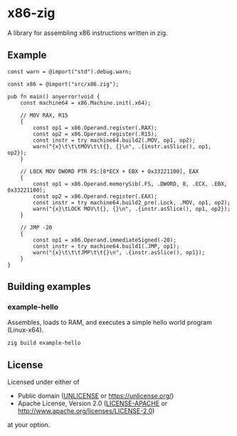 # x86-zig

A library for assembling x86 instructions written in zig.

## Example

```zig
const warn = @import("std").debug.warn;

const x86 = @import("src/x86.zig");

pub fn main() anyerror!void {
    const machine64 = x86.Machine.init(.x64);

    // MOV RAX, R15
    {
        const op1 = x86.Operand.register(.RAX);
        const op2 = x86.Operand.register(.R15);
        const instr = try machine64.build2(.MOV, op1, op2);
        warn("{x}\t\t\tMOV\t\t{}, {}\n", .{instr.asSlice(), op1, op2});
    }

    // LOCK MOV DWORD PTR FS:[8*ECX + EBX + 0x33221100], EAX
    {
        const op1 = x86.Operand.memorySib(.FS, .DWORD, 8, .ECX, .EBX, 0x33221100);
        const op2 = x86.Operand.register(.EAX);
        const instr = try machine64.build2_pre(.Lock, .MOV, op1, op2);
        warn("{x}\tLOCK MOV\t{}, {}\n", .{instr.asSlice(), op1, op2});
    }

    // JMP -20
    {
        const op1 = x86.Operand.immediateSigned(-20);
        const instr = try machine64.build1(.JMP, op1);
        warn("{x}\t\t\tJMP\t\t{}\n", .{instr.asSlice(), op1});
    }
}
```

## Building examples

### example-hello

Assembles, loads to RAM, and executes a simple hello world program (Linux-x64).

```
zig build example-hello
```

## License

Licensed under either of

 * Public domain ([UNLICENSE](UNLICENSE) or https://unlicense.org/)
 * Apache License, Version 2.0
   ([LICENSE-APACHE](LICENSE-APACHE) or http://www.apache.org/licenses/LICENSE-2.0)

at your option.
